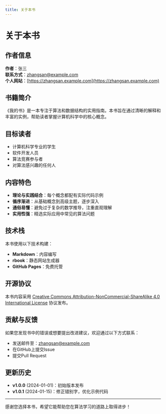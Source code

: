 ```yaml
---
title: 关于本书
---
```


# 关于本书

## 作者信息

**作者**：张三  
**联系方式**：zhangsan@example.com  
**个人网站**：[https://zhangsan.example.com](https://zhangsan.example.com)

## 书籍简介

《我的书》是一本专注于算法和数据结构的实用指南。本书旨在通过清晰的解释和丰富的实例，帮助读者掌握计算机科学中的核心概念。

## 目标读者

- 计算机科学专业的学生
- 软件开发人员
- 算法竞赛参与者
- 对算法感兴趣的任何人

## 内容特色

- **理论与实践结合**：每个概念都配有实际代码示例
- **循序渐进**：从基础概念到高级主题，逐步深入
- **通俗易懂**：避免过于复杂的数学推导，注重直观理解
- **实用性强**：精选实际应用中常见的算法问题

## 技术栈

本书使用以下技术构建：

- **Markdown**：内容编写
- **rbook**：静态网站生成器
- **GitHub Pages**：免费托管

## 开源协议

本书内容采用 [Creative Commons Attribution-NonCommercial-ShareAlike 4.0 International License](https://creativecommons.org/licenses/by-nc-sa/4.0/) 协议发布。

## 贡献与反馈

如果您发现书中的错误或想要提出改进建议，欢迎通过以下方式联系：

- 发送邮件至：zhangsan@example.com
- 在GitHub上提交Issue
- 提交Pull Request

## 更新历史

- **v1.0.0** (2024-01-01)：初始版本发布
- **v1.0.1** (2024-01-15)：修正错别字，优化示例代码

---

感谢您选择本书，希望它能帮助您在算法学习的道路上取得进步！